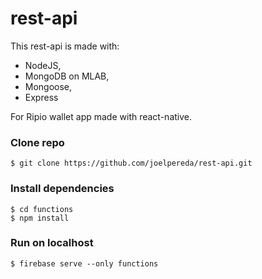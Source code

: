 # rest-api

This rest-api is made with:
* NodeJS,
* MongoDB on MLAB,
* Mongoose,
* Express 

For Ripio wallet app made with react-native.

### Clone repo
```
$ git clone https://github.com/joelpereda/rest-api.git
```

### Install dependencies
```
$ cd functions
$ npm install
```

### Run on localhost
```
$ firebase serve --only functions
```
